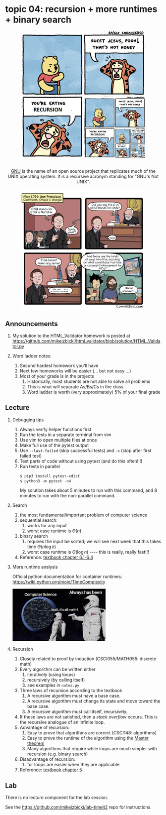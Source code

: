 # topic 04: recursion + more runtimes + binary search

<center>
<img src=r_154444_mWjbZ.jpg width=400px />

<br/>
<br/>

[GNU](https://en.wikipedia.org/wiki/GNU_Project) is the name of an open source project that replicates much of the UNIX operating system.
It is a recursive acronym standing for "GNU's Not UNIX".

<img src=Strip-Oracle-v-Google-650-finalenglish-4.jpg width=400px />
</center>

## Announcements

1. My solution to the HTML_Validator homework is posted at <https://github.com/mikeizbicki/html_validator/blob/solution/HTML_Validator.py>

1. Word ladder notes:
    1. Second hardest homework you'll have
    1. Next few homeworks will be easier (... but not easy ...)
    1. Most of your grade is in the projects
        1. Historically, most students are not able to solve all problems
        1. This is what will separate As/Bs/Cs in the class
        1. Word ladder is worth (very approximately) 5% of your final grade

## Lecture

1. Debugging tips
    1. Always verify helper functions first
    1. Run the tests in a separate terminal from vim
    1. Use vim to open multiple files at once
    1. Make full use of the pytest output
    1. Use `--last-failed` (skip successful tests) and `-x` (stop after first failed test)
    1. Test parts of code without using pytest (and do this often!!!)
    1. Run tests in parallel
       ```
       $ pip3 install pytest-xdist
       $ python3 -m pytest -n4
       ```
       My solution takes about 5 minutes to run with this command,
       and 8 minutes to run with the non-parallel command.

1. Search
    1. the most fundamental/important problem of computer science
    1. sequential search:
        1. works for any input
        1. worst case runtime is $\Theta(n)$
    1. binary search
        1. requires the input be sorted; we will see next week that this takes time $\Theta(n \log n)$
        1. worst case runtime is $\Theta(\log n)$ ---- this is really, really fast!!!
    1. Reference: [textbook chapter 6.1-6.4](https://runestone.academy/runestone/books/published/pythonds/SortSearch/toctree.html)

1. More runtime analysis

   Official python documentation for container runtimes: <https://wiki.python.org/moin/TimeComplexity>

   <img src=math.webp width=300px />

1. Recursion
    1. Closely related to proof by induction (CSCI055/MATH055: discrete math)
    1. Every algorithm can be written either
        1. iteratively (using loops)
        1. recursively (by calling itself)
        1. see examples in `notes.py`
    1. Three laws of recursion according to the textbook
        1. A recursive algorithm must have a base case.
        1. A recursive algorithm must change its state and move toward the base case.
        1. A recursive algorithm must call itself, recursively.
    1. If these laws are not satisfied, then a *stack overflow* occurs.
       This is the recursive analogue of an infinite loop.
    1. Advantage of recursion:
        1. Easy to prove that algorithms are correct (CSCI148: algorithms)
        1. Easy to prove the runtime of the algorithm using the [Master theorem](https://en.wikipedia.org/wiki/Master_theorem_(analysis_of_algorithms))
        1. Many algorithms that require while loops are much simpler with recursion (e.g. binary search)
    1. Disadvantage of recursion:
        1. for loops are easier when they are applicable
    1. Reference: [textbook chapter 5](https://runestone.academy/runestone/books/published/pythonds/Recursion/TheThreeLawsofRecursion.html)

## Lab

There is no lecture component for the lab session.

See the <https://github.com/mikeizbicki/lab-timeit2> repo for instructions.
